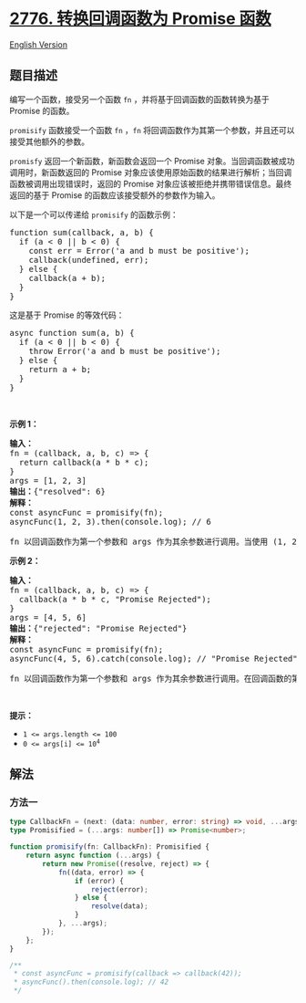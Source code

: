 # [2776. 转换回调函数为 Promise 函数](https://leetcode.cn/problems/convert-callback-based-function-to-promise-based-function)

[English Version](/solution/2700-2799/2776.Convert%20Callback%20Based%20Function%20to%20Promise%20Based%20Function/README_EN.md)

<!-- tags: -->

## 题目描述

<!-- 这里写题目描述 -->

<p>编写一个函数，接受另一个函数 <code>fn</code> ，并将基于回调函数的函数转换为基于 Promise 的函数。</p>

<p><code>promisify</code> 函数接受一个函数 <code>fn</code> ，<code>fn</code> 将回调函数作为其第一个参数，并且还可以接受其他额外的参数。</p>

<p><code>promisfy</code> 返回一个新函数，新函数会返回一个 Promise 对象。当回调函数被成功调用时，新函数返回的 Promise 对象应该使用原始函数的结果进行解析；当回调函数被调用出现错误时，返回的 Promise 对象应该被拒绝并携带错误信息。最终返回的基于 Promise 的函数应该接受额外的参数作为输入。</p>

<p>以下是一个可以传递给 <code>promisify</code> 的函数示例：</p>

<pre>
function sum(callback, a, b) {
  if (a &lt; 0 || b &lt; 0) {
&nbsp;   const err = Error('a and b must be positive');
    callback(undefined, err);
&nbsp; } else {
    callback(a + b);
&nbsp; }
}
</pre>

<p>这是基于 Promise 的等效代码：</p>

<pre>
async function sum(a, b) {
  if (a &lt; 0 || b &lt; 0) {
    throw Error('a and b must be positive');
&nbsp; } else {
    return a + b;
&nbsp; }
}
</pre>

<p>&nbsp;</p>

<p><strong class="example">示例 1：</strong></p>

<pre>
<b>输入：</b>
fn = (callback, a, b, c) =&gt; {
  return callback(a * b * c);
}
args = [1, 2, 3]
<b>输出：</b>{"resolved": 6}
<b>解释：</b>
const asyncFunc = promisify(fn);
asyncFunc(1, 2, 3).then(console.log); // 6

fn 以回调函数作为第一个参数和 args 作为其余参数进行调用。当使用 (1, 2, 3) 调用时，基于 Promise 的 fn 将解析为值 6。
</pre>

<p><strong class="example">示例 2：</strong></p>

<pre>
<b>输入：</b>
fn = (callback, a, b, c) =&gt; {
&nbsp; callback(a * b * c, "Promise Rejected");
}
args = [4, 5, 6]
<b>输出：</b>{"rejected": "Promise Rejected"}
<b>解释：</b>
const asyncFunc = promisify(fn);
asyncFunc(4, 5, 6).catch(console.log); // "Promise Rejected"

fn 以回调函数作为第一个参数和 args 作为其余参数进行调用。在回调函数的第二个参数中，接受一个错误消息，因此当调用 fn 时，Promise 被拒绝并携带回调函数中提供的错误消息。请注意，不管将什么作为回调函数的第一个参数传递都无关紧要。
</pre>

<p>&nbsp;</p>

<p><strong>提示：</strong></p>

<ul>
	<li><code>1 &lt;= args.length &lt;= 100</code></li>
	<li><code>0 &lt;= args[i] &lt;= 10<sup>4</sup></code></li>
</ul>

## 解法

### 方法一

<!-- tabs:start -->

```ts
type CallbackFn = (next: (data: number, error: string) => void, ...args: number[]) => void;
type Promisified = (...args: number[]) => Promise<number>;

function promisify(fn: CallbackFn): Promisified {
    return async function (...args) {
        return new Promise((resolve, reject) => {
            fn((data, error) => {
                if (error) {
                    reject(error);
                } else {
                    resolve(data);
                }
            }, ...args);
        });
    };
}

/**
 * const asyncFunc = promisify(callback => callback(42));
 * asyncFunc().then(console.log); // 42
 */
```

<!-- tabs:end -->

<!-- end -->
